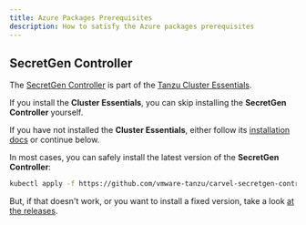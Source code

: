 ```yaml
---
title: Azure Packages Prerequisites
description: How to satisfy the Azure packages prerequisites
---
```



## SecretGen Controller

The [SecretGen Controller](https://github.com/vmware-tanzu/carvel-secretgen-controller) is part of the [Tanzu Cluster Essentials](https://docs.vmware.com/en/Cluster-Essentials-for-VMware-Tanzu/index.html).

If you install the **Cluster Essentials**, you can skip installing the **SecretGen Controller** yourself.

If you have not installed the **Cluster Essentials**, either follow its [installation docs](https://github.com/vmware-tanzu/carvel-secretgen-controller/blob/develop/docs/install.md)
or continue below.

In most cases, you can safely install the latest version of the **SecretGen Controller**:

```sh
kubectl apply -f https://github.com/vmware-tanzu/carvel-secretgen-controller/releases/latest/download/release.yml
```

But, if that doesn't work, or you want to install a fixed version, take a look [at the releases](https://github.com/vmware-tanzu/carvel-secretgen-controller/releases).